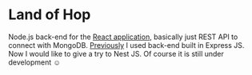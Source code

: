 # Land of Hop

Node.js back-end for the [React application](https://github.com/tomekrozalski/landofhop), basically just REST API to connect with MongoDB. [Previously](https://github.com/tomekrozalski/landofhop-back) I used back-end built in Express JS. Now I would like to give a try to Nest JS. Of course it is still under development ☺️
